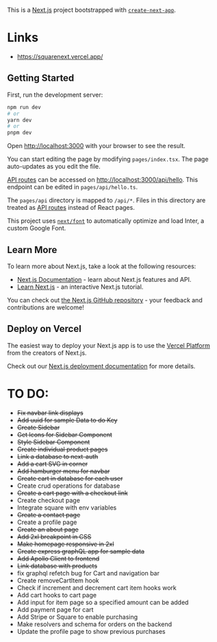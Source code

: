 This is a [Next.js](https://nextjs.org/) project bootstrapped with [`create-next-app`](https://github.com/vercel/next.js/tree/canary/packages/create-next-app).

# Links
- https://squarenext.vercel.app/

## Getting Started

First, run the development server:

```bash
npm run dev
# or
yarn dev
# or
pnpm dev
```

Open [http://localhost:3000](http://localhost:3000) with your browser to see the result.

You can start editing the page by modifying `pages/index.tsx`. The page auto-updates as you edit the file.

[API routes](https://nextjs.org/docs/api-routes/introduction) can be accessed on [http://localhost:3000/api/hello](http://localhost:3000/api/hello). This endpoint can be edited in `pages/api/hello.ts`.

The `pages/api` directory is mapped to `/api/*`. Files in this directory are treated as [API routes](https://nextjs.org/docs/api-routes/introduction) instead of React pages.

This project uses [`next/font`](https://nextjs.org/docs/basic-features/font-optimization) to automatically optimize and load Inter, a custom Google Font.

## Learn More

To learn more about Next.js, take a look at the following resources:

- [Next.js Documentation](https://nextjs.org/docs) - learn about Next.js features and API.
- [Learn Next.js](https://nextjs.org/learn) - an interactive Next.js tutorial.

You can check out [the Next.js GitHub repository](https://github.com/vercel/next.js/) - your feedback and contributions are welcome!

## Deploy on Vercel

The easiest way to deploy your Next.js app is to use the [Vercel Platform](https://vercel.com/new?utm_medium=default-template&filter=next.js&utm_source=create-next-app&utm_campaign=create-next-app-readme) from the creators of Next.js.

Check out our [Next.js deployment documentation](https://nextjs.org/docs/deployment) for more details.


# TO DO:
- ~~Fix navbar link displays~~
- ~~Add uuid for sample Data to do Key~~
- ~~Create Sidebar~~
- ~~Get Icons for Sidebar Component~~
- ~~Style Sidebar Component~~
- ~~Create individual product pages~~
- ~~Link a database to next-auth~~
- ~~Add a cart SVG in corner~~
- ~~Add hamburger menu for navbar~~
- ~~Create cart in database for each user~~
- Create crud operations for database
- ~~Create a cart page with a checkout link~~
- Create checkout page
- Integrate square with env variables
- ~~Create a contact page~~
- Create a profile page
- ~~Create an about page~~ 
- ~~Add 2xl breakpoint in CSS~~
- ~~Make homepage responsive in 2xl~~
- ~~Create express graphQL app for sample data~~
- ~~Add Apollo Client to frontend~~
- ~~Link database with products~~
- fix graphql refetch bug for Cart and navigation bar
- Create removeCartItem hook
- Check if increment and decrement cart item hooks work
- Add cart hooks to cart page
- Add input for item page so a specified amount can be added
- Add payment page for cart
- Add Stripe or Square to enable purchasing
- Make resolvers and schema for orders on the backend
- Update the profile page to show previous purchases
